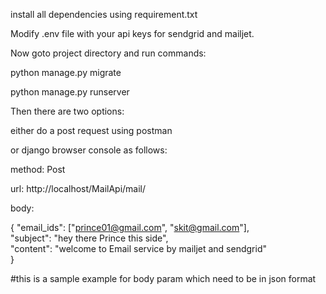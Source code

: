 install all dependencies using requirement.txt

Modify .env file with your api keys for sendgrid and mailjet.

Now
goto project directory and run commands:

python manage.py migrate

python manage.py runserver

Then there are two options:

either do a post request using postman

or django browser console as follows:

method: Post

url:  http://localhost/MailApi/mail/

body: 

{
    "email_ids": ["prince01@gmail.com", "skit@gmail.com"],    
    "subject": "hey there Prince this side",    
    "content": "welcome to Email service by mailjet and sendgrid"  
}

#this is a sample example for body param which need to be in json format


